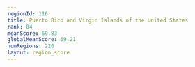 ```yaml
---
regionId: 116
title: Puerto Rico and Virgin Islands of the United States
rank: 84
meanScore: 69.83
globalMeanScore: 69.21
numRegions: 220
layout: region_score
---
```

